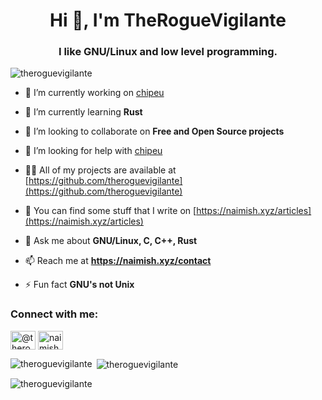 <h1 align="center">Hi 👋, I'm TheRogueVigilante</h1>
<h3 align="center">I like GNU/Linux and low level programming.</h3>

<p align="left"> <img src="https://komarev.com/ghpvc/?username=theroguevigilante&label=Profile%20views&color=0e75b6&style=flat" alt="theroguevigilante" /> </p>

- 🔭 I’m currently working on [chipeu](https://github.com/theroguevigilante/chipeu)

- 🌱 I’m currently learning **Rust**

- 👯 I’m looking to collaborate on **Free and Open Source projects**

- 🤝 I’m looking for help with [chipeu](https://github.com/theroguevigilante/chipeu)

- 👨‍💻 All of my projects are available at [https://github.com/theroguevigilante](https://github.com/theroguevigilante)

- 📝 You can find some stuff that I write on [https://naimish.xyz/articles](https://naimish.xyz/articles)

- 💬 Ask me about **GNU/Linux, C, C++, Rust**

- 📫 Reach me at **https://naimish.xyz/contact**

- ⚡ Fun fact **GNU's not Unix**

<h3 align="left">Connect with me:</h3>
<p align="left">
<a href="https://www.youtube.com/@theroguevigilante" target="blank"><img align="center" src="https://raw.githubusercontent.com/rahuldkjain/github-profile-readme-generator/master/src/images/icons/Social/youtube.svg" alt="@theroguevigilante" height="30" width="40" /></a>
<a href="https://naimish.xyz/rss.xml" target="blank"><img align="center" src="https://raw.githubusercontent.com/rahuldkjain/github-profile-readme-generator/master/src/images/icons/Social/rss.svg" alt="naimish.xyz/rss.xml" height="30" width="40" /></a>
</p>

<p><img align="left" src="https://github-readme-stats.vercel.app/api/top-langs?username=theroguevigilante&show_icons=true&locale=en&layout=compact" alt="theroguevigilante" /></p>

<p>&nbsp;<img align="center" src="https://github-readme-stats.vercel.app/api?username=theroguevigilante&show_icons=true&locale=en" alt="theroguevigilante" /></p>

<p><img align="center" src="https://github-readme-streak-stats.herokuapp.com/?user=theroguevigilante&" alt="theroguevigilante" /></p>

